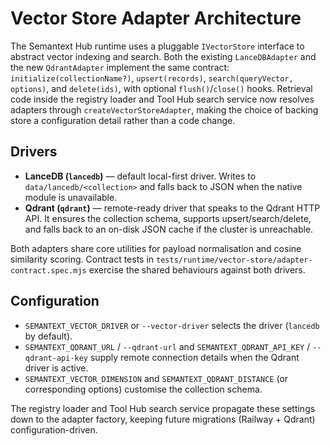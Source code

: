 # Vector Store Adapter Architecture

The Semantext Hub runtime uses a pluggable `IVectorStore` interface to abstract vector indexing and search. Both the existing `LanceDBAdapter` and the new `QdrantAdapter` implement the same contract: `initialize(collectionName?)`, `upsert(records)`, `search(queryVector, options)`, and `delete(ids)`, with optional `flush()`/`close()` hooks. Retrieval code inside the registry loader and Tool Hub search service now resolves adapters through `createVectorStoreAdapter`, making the choice of backing store a configuration detail rather than a code change.

## Drivers

- **LanceDB (`lancedb`)** — default local-first driver. Writes to `data/lancedb/<collection>` and falls back to JSON when the native module is unavailable.
- **Qdrant (`qdrant`)** — remote-ready driver that speaks to the Qdrant HTTP API. It ensures the collection schema, supports upsert/search/delete, and falls back to an on-disk JSON cache if the cluster is unreachable.

Both adapters share core utilities for payload normalisation and cosine similarity scoring. Contract tests in `tests/runtime/vector-store/adapter-contract.spec.mjs` exercise the shared behaviours against both drivers.

## Configuration

- `SEMANTEXT_VECTOR_DRIVER` or `--vector-driver` selects the driver (`lancedb` by default).
- `SEMANTEXT_QDRANT_URL` / `--qdrant-url` and `SEMANTEXT_QDRANT_API_KEY` / `--qdrant-api-key` supply remote connection details when the Qdrant driver is active.
- `SEMANTEXT_VECTOR_DIMENSION` and `SEMANTEXT_QDRANT_DISTANCE` (or corresponding options) customise the collection schema.

The registry loader and Tool Hub search service propagate these settings down to the adapter factory, keeping future migrations (Railway + Qdrant) configuration-driven.
